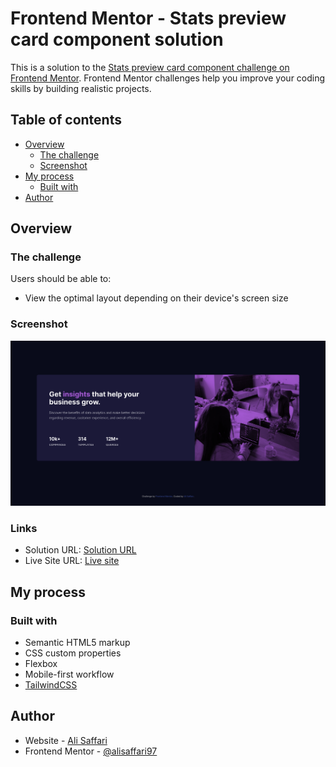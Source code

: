 # Frontend Mentor - Stats preview card component solution

This is a solution to the [Stats preview card component challenge on Frontend Mentor](https://www.frontendmentor.io/challenges/stats-preview-card-component-8JqbgoU62). Frontend Mentor challenges help you improve your coding skills by building realistic projects. 

## Table of contents

- [Overview](#overview)
  - [The challenge](#the-challenge)
  - [Screenshot](#screenshot)
- [My process](#my-process)
  - [Built with](#built-with)
- [Author](#author)

## Overview

### The challenge

Users should be able to:

- View the optimal layout depending on their device's screen size

### Screenshot

![](./screenshot.png)

### Links

- Solution URL: [Solution URL](https://www.frontendmentor.io/solutions/using-tailwindcss-G6kps_pVF)
- Live Site URL: [Live site](https://stats-preview-card-plum.vercel.app/)

## My process

### Built with

- Semantic HTML5 markup
- CSS custom properties
- Flexbox
- Mobile-first workflow
- [TailwindCSS](https://tailwindcss.com/)

## Author

- Website - [Ali Saffari](https://github.com/alivsaffari)
- Frontend Mentor - [@alisaffari97](https://www.frontendmentor.io/profile/alisaffari97)
